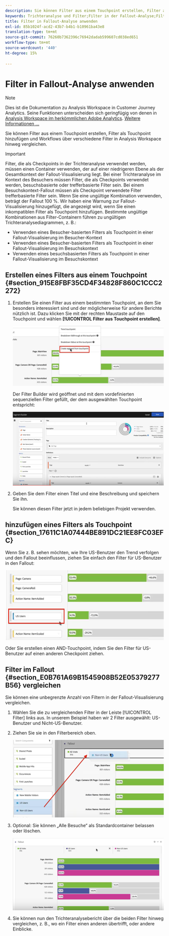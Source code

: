 ```yaml
---
description: Sie können Filter aus einem Touchpoint erstellen, Filter als Touchpoint hinzufügen und Workflows über verschiedene Filter in Analysis Workspace hinweg vergleichen.
keywords: Trichteranalyse und Filter;Filter in der Fallout-Analyse;Filter in Fallout vergleichen
title: Filter in Fallout-Analyse anwenden
exl-id: 85b1024f-acd2-43b7-b4b1-b10961ba43e8
translation-type: tm+mt
source-git-commit: 76260b7362396c76942dadab599607cd038ed651
workflow-type: tm+mt
source-wordcount: '440'
ht-degree: 15%

---
```


# Filter in Fallout-Analyse anwenden

>[!NOTE]
>
>Dies ist die Dokumentation zu Analysis Workspace in Customer Journey Analytics. Seine Funktionen unterscheiden sich geringfügig von denen in [Analysis Workspace im herkömmlichen Adobe Analytics](https://docs.adobe.com/content/help/de-DE/analytics/analyze/analysis-workspace/home.html). [Weitere Informationen ...](/help/getting-started/cja-aa.md)

Sie können Filter aus einem Touchpoint erstellen, Filter als Touchpoint hinzufügen und Workflows über verschiedene Filter in Analysis Workspace hinweg vergleichen.

>[!IMPORTANT]
>
>Filter, die als Checkpoints in der Trichteranalyse verwendet werden, müssen einen Container verwenden, der auf einer niedrigeren Ebene als der Gesamtkontext der Fallout-Visualisierung liegt. Bei einer Trichteranalyse im Kontext des Besuchers müssen Filter, die als Checkpoints verwendet werden, besuchsbasierte oder trefferbasierte Filter sein. Bei einem Besuchskontext-Fallout müssen als Checkpoint verwendete Filter trefferbasierte Filter sein. Wenn Sie eine ungültige Kombination verwenden, beträgt der Fallout 100 %. Wir haben eine Warnung zur Fallout-Visualisierung hinzugefügt, die angezeigt wird, wenn Sie einen inkompatiblen Filter als Touchpoint hinzufügen. Bestimmte ungültige Kombinationen aus Filter-Containern führen zu ungültigen Trichteranalysediagrammen, z. B.:

* Verwenden eines Besucher-basierten Filters als Touchpoint in einer Fallout-Visualisierung im Besucher-Kontext
* Verwenden eines Besucher-basierten Filters als Touchpoint in einer Fallout-Visualisierung im Besuchskontext
* Verwenden eines besuchsbasierten Filters als Touchpoint in einer Fallout-Visualisierung im Besuchskontext

## Erstellen eines Filters aus einem Touchpoint {#section_915E8FBF35CD4F34828F860C1CCC2272}

1. Erstellen Sie einen Filter aus einem bestimmten Touchpoint, an dem Sie besonders interessiert sind und der möglicherweise für andere Berichte nützlich ist. Dazu klicken Sie mit der rechten Maustaste auf den Touchpoint und wählen **[!UICONTROL Filter aus Touchpoint erstellen]**.

   ![](assets/segment-from-touchpoint.png)

   Der Filter Builder wird geöffnet und mit dem vordefinierten sequenziellen Filter gefüllt, der dem ausgewählten Touchpoint entspricht:

   ![](assets/segment-builder.png)

1. Geben Sie dem Filter einen Titel und eine Beschreibung und speichern Sie ihn.

   Sie können diesen Filter jetzt in jedem beliebigen Projekt verwenden.

## hinzufügen eines Filters als Touchpoint {#section_17611C1A07444BE891DC21EE8FC03EFC}

Wenn Sie z. B. sehen möchten, wie Ihre US-Benutzer den Trend verfolgen und den Fallout beeinflussen, ziehen Sie einfach den Filter für US-Benutzer in den Fallout:

![](assets/segment-touchpoint.png)

Oder Sie erstellen einen AND-Touchpoint, indem Sie den Filter für US-Benutzer auf einen anderen Checkpoint ziehen.

## Filter im Fallout {#section_E0B761A69B1545908B52E05379277B56} vergleichen

Sie können eine unbegrenzte Anzahl von Filtern in der Fallout-Visualisierung vergleichen.

1. Wählen Sie die zu vergleichenden Filter in der Leiste [!UICONTROL Filter] links aus. In unserem Beispiel haben wir 2 Filter ausgewählt: US-Benutzer und Nicht-US-Benutzer.
1. Ziehen Sie sie in den Filterbereich oben.

   ![](assets/segment-drop.png)

1. Optional: Sie können „Alle Besuche“ als Standardcontainer belassen oder löschen.

   ![](assets/seg-compare.png)

1. Sie können nun den Trichteranalysebericht über die beiden Filter hinweg vergleichen, z. B., wo ein Filter einen anderen übertrifft, oder andere Einblicke.
